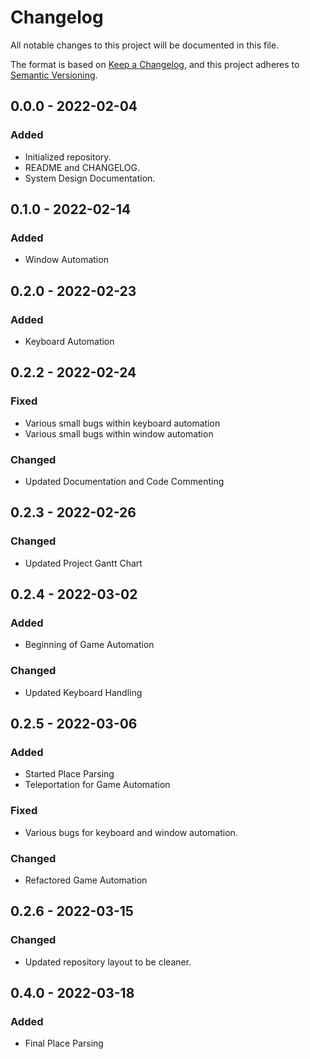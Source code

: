 <!--
File:         CHANGELOG.md
Description:  
-->

# Changelog
All notable changes to this project will be documented in this file.

The format is based on [Keep a Changelog](https://keepachangelog.com/en/1.0.0/),
and this project adheres to [Semantic Versioning](https://semver.org/spec/v2.0.0.html).

## 0.0.0 - 2022-02-04
### Added
- Initialized repository.
- README and CHANGELOG.
- System Design Documentation.

## 0.1.0 - 2022-02-14
### Added
- Window Automation

## 0.2.0 - 2022-02-23
### Added
- Keyboard Automation

## 0.2.2 - 2022-02-24
### Fixed
- Various small bugs within keyboard automation
- Various small bugs within window automation
### Changed
- Updated Documentation and Code Commenting

## 0.2.3 - 2022-02-26
### Changed
- Updated Project Gantt Chart

## 0.2.4 - 2022-03-02
### Added
- Beginning of Game Automation
### Changed
- Updated Keyboard Handling

## 0.2.5 - 2022-03-06
### Added
- Started Place Parsing
- Teleportation for Game Automation
### Fixed
- Various bugs for keyboard and window automation.
### Changed
- Refactored Game Automation

## 0.2.6 - 2022-03-15
### Changed
- Updated repository layout to be cleaner.

## 0.4.0 - 2022-03-18
### Added
- Final Place Parsing

<!--
## Example
## 0.0.0 - YYYY-MM-DD
### Added
- List of added features.
### Fixed
- List of fixed bugs.
### Changed
- List of changed features.
### Removed
- List of removed features.
-->
